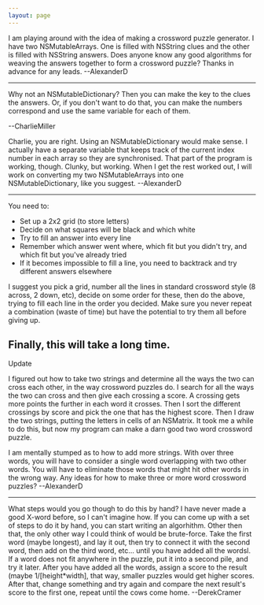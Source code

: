 ```yaml
---
layout: page
---
```


I am playing around with the idea of making a crossword puzzle generator.  I have two NSMutableArrays.  One is filled with NSString clues and the other is filled with NSString answers.  Does anyone know any good algorithms for weaving the answers together to form a crossword puzzle?  Thanks in advance for any leads.  --AlexanderD

----

Why not an NSMutableDictionary?  Then you can make the key to the clues the answers.  Or, if you don't want to do that, you can make the numbers correspond and use the same variable for each of them.

--CharlieMiller

Charlie, you are right.  Using an NSMutableDictionary would make sense.  I actually have a separate variable that keeps track of the current index number in each array so they are synchronised.  That part of the program is working, though.  Clunky, but working.  When I get the rest worked out, I will work on converting my two NSMutableArrays into one NSMutableDictionary, like you suggest. --AlexanderD

----

You need to: 
* Set up a 2x2 grid (to store letters)
* Decide on what squares will be black and which white
* Try to fill an answer into every line
* Remember which answer went where, which fit but you didn't try, and which fit but you've already tried
* If it becomes impossible to fill a line, you need to backtrack and try different answers elsewhere


I suggest you pick a grid, number all the lines in standard crossword style (8 across, 2 down, etc), decide on some order for these, then do the above, trying to fill each line in the order you decided. Make sure you never repeat a combination (waste of time) but have the potential to try them all before giving up.

Finally, this will take a long time.
----
Update

I figured out how to take two strings and determine all the ways the two can cross each other, in the way crossword puzzles do.  I search for all the ways the two can cross and then give each crossing a score.   A crossing gets more points the further in each word it crosses.  Then I sort the different crossings by score and pick the one that has the highest score.  Then I draw the two strings, putting the letters in cells of an NSMatrix.  It took me a while to do this, but now my program can make a darn good two word crossword puzzle.

I am mentally stumped as to how to add more strings.  With over three words, you will have to consider a single word overlapping with two other words.  You will have to eliminate those words that might hit other words in the wrong way.  Any ideas for how to make three or more word crossword puzzles? --AlexanderD

----

What steps would you go though to do this by hand?  I have never made a good X-word before, so I can't imagine how.  If you can come up with a set of steps to do it by hand, you can start writing an algorhithm.  Other then that, the only other way I could think of would be brute-force.  Take the first word (maybe longest), and lay it out, then try to connect it with the second word, then add on the third word, etc... until you have added all the wordsl.  If a word does not fit anywhere in the puzzle, put it into a second pile, and try it later.  After you have added all the words, assign a score to the result (maybe 1/[height*width], that way, smaller puzzles would get higher scores.  After that, change something and try again and compare the next result's score to the first one, repeat until the cows come home. --DerekCramer
